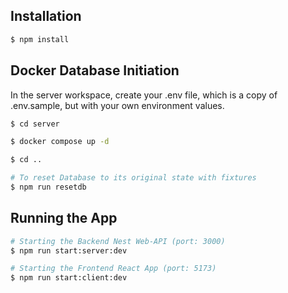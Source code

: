 ## Installation

```bash
$ npm install
```

## Docker Database Initiation

In the server workspace, create your .env file, which is a copy of .env.sample, but with your own environment values.

```bash
$ cd server
```

```bash
$ docker compose up -d
```

```bash
$ cd ..
```

```bash
# To reset Database to its original state with fixtures
$ npm run resetdb
```

## Running the App

```bash
# Starting the Backend Nest Web-API (port: 3000)
$ npm run start:server:dev
```

```bash
# Starting the Frontend React App (port: 5173)
$ npm run start:client:dev
```

